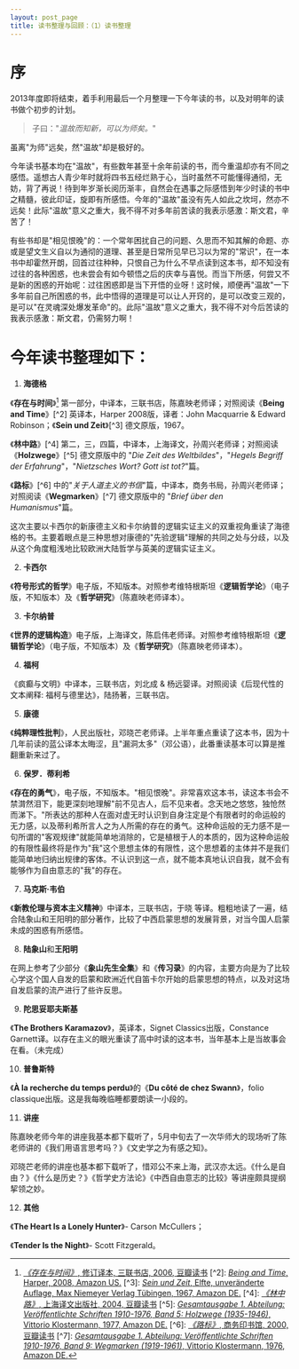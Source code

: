 ```yaml
---
layout: post_page
title: 读书整理与回顾：（1）读书整理
---
```


# 序

2013年度即将结束，着手利用最后一个月整理一下今年读的书，以及对明年的读书做个初步的计划。

> 子曰："_温故而知新，可以为师矣。_"

虽离"为师"远矣，然"温故"却是极好的。

今年读书基本均在"温故"，有些数年甚至十余年前读的书，而今重温却亦有不同之感悟。遥想古人青少年时就将四书五经烂熟于心，当时虽然不可能懂得通彻，无妨，背了再说！待到年岁渐长阅历渐丰，自然会在遇事之际感悟到年少时读的书中之精髓，彼此印证，旋即有所感悟。今年的"温故"虽没有先人如此之坎坷，然亦不远矣！此际"温故"意义之重大，我不得不对多年前苦读的我表示感激：斯文君，辛苦了！

有些书却是"相见恨晚"的：一个常年困扰自己的问题、久思而不知其解的命题、亦或是望文生义自以为通彻的道理、甚至是日常所见早已习以为常的"常识"，在一本书中却霍然开朗，回首过往种种，只恨自己为什么不早点读到这本书，却不知没有过往的各种困惑，也未尝会有如今顿悟之后的庆幸与喜悦。而当下所感，何尝又不是新的困惑的开始呢：过往困惑即是当下开悟的业呀！这时候，顺便再"温故"一下多年前自己所困惑的书，此中悟得的道理是可以让人开窍的，是可以改变三观的，是可以"在灵魂深处爆发革命"的。此际"温故"意义之重大，我不得不对今后苦读的我表示感激：斯文君，仍需努力啊！

# 今年读书整理如下：

1. **海德格**

  《**存在与时间**》[^1] 第一部分，中译本，三联书店，陈嘉映老师译；对照阅读《**Being and Time**》[^2] 英译本，Harper 2008版，译者：John Macquarrie & Edward Robinson；《**Sein und Zeit**》[^3] 德文原版，1967。

  《**林中路**》[^4] 第二，三，四篇，中译本，上海译文，孙周兴老师译；对照阅读《**Holzwege**》[^5] 德文原版中的 "_Die Zeit des Weltbildes_"，"_Hegels Begriff der Erfahrung_"，"_Nietzsches Wort? Gott ist tot?_"篇。

  《**路标**》[^6] 中的"_关于人道主义的书信_"篇，中译本，商务书局，孙周兴老师译；对照阅读《**Wegmarken**》[^7] 德文原版中的 "_Brief über den Humanismus_"篇。

  这次主要以卡西尔的新康德主义和卡尔纳普的逻辑实证主义的双重视角重读了海德格的书。主要着眼点是三种思想对康德的"先验逻辑"理解的共同之处与分歧，以及从这个角度粗浅地比较欧洲大陆哲学与英美的逻辑实证主义。

2. **卡西尔**

  《**符号形式的哲学**》电子版，不知版本。对照参考维特根斯坦《**逻辑哲学论**》（电子版，不知版本）及《**哲学研究**》（陈嘉映老师译本）。

3. **卡尔纳普**

  《**世界的逻辑构造**》电子版，上海译文，陈启伟老师译。对照参考维特根斯坦《**逻辑哲学论**》（电子版，不知版本）及《**哲学研究**》（陈嘉映老师译本）。

4. **福柯**

  《疯癫与文明》中译本，三联书店，刘北成 & 杨远婴译。对照阅读《后现代性的文本阐释: 福柯与德里达》，陆扬著，三联书店。

5. **康德**

  《**纯粹理性批判**》，人民出版社，邓晓芒老师译。上半年重点重读了这本书，因为十几年前读的蓝公译本太晦涩，且"漏洞太多"（邓公语），此番重读基本可以算是推翻重新来过了。

6. **保罗．蒂利希**

  《**存在的勇气**》，电子版，不知版本。"相见恨晚"。非常喜欢这本书，读这本书会不禁潸然泪下，能更深刻地理解"前不见古人，后不见来者。念天地之悠悠，独怆然而涕下。"所表达的那种人在面对虚无时认识到自身注定是个有限者时的命运般的无力感，以及蒂利希所言人之为人所需的存在的勇气。这种命运般的无力感不是一句所谓的"客观规律"就能简单地消除的，它是植根于人的本质的，因为这种命运般的有限性最终将是作为"我"这个思想主体的有限性，这个思想着的主体并不是我们能简单地归纳出规律的客体。不认识到这一点，就不能本真地认识自我，就不会有能够作为自由意志的"我"的存在。

7. **马克斯·韦伯**

  《**新教伦理与资本主义精神**》中译本，三联书店，于晓 等译。粗粗地读了一遍，结合陆象山和王阳明的部分著作，比较了中西启蒙思想的发展背景，对当今国人启蒙未成的困惑有所感悟。

8. **陆象山**和**王阳明**

  在网上参考了少部分《**象山先生全集**》和《**传习录**》的内容，主要方向是为了比较心学这个国人自发的启蒙和欧洲近代自笛卡尔开始的启蒙思想的特点，以及对这场自发启蒙的流产进行了些许反思。

9. **陀思妥耶夫斯基**

  《**The Brothers Karamazov**》，英译本，Signet Classics出版，Constance Garnett译。以存在主义的眼光重读了高中时读的这本书，当年基本上是当故事会在看。（未完成）

10. **普鲁斯特**

  《**À la recherche du temps perdu**》的《**Du côté de chez Swann**》，folio classique出版。这是我每晚临睡都要朗读一小段的。

11. **讲座**

  陈嘉映老师今年的讲座我基本都下载听了，5月中旬去了一次华师大的现场听了陈老师讲的《我们用语言思考吗？》《文史学之为有感之知》。

  邓晓芒老师的讲座也基本都下载听了，惜邓公不来上海，武汉亦太远。《什么是自由？》《什么是历史？》《哲学史方法论》《中西自由意志的比较》等讲座颇具提纲挈领之妙。

12. **其他**

  《**The Heart Is a Lonely Hunter**》- Carson McCullers；

  《**Tender Is the Night**》- Scott Fitzgerald。

[^1]: [_《存在与时间》_, 修订译本, 三联书店, 2006, 豆瓣读书](http://book.douban.com/subject/1783111/) [^2]: [_Being and Time_, Harper, 2008, Amazon US.](http://www.amazon.com/Being-Harper-Perennial-Modern-Thought/dp/0061575593) [^3]: [_Sein und Zeit_, Elfte, unveränderte Auflage, Max Niemeyer Verlag Tübingen, 1967, Amazon DE.](http://www.amazon.de/Sein-Zeit-Martin-Heidegger/dp/3484701099/ref=sr_1_3/279-7715096-8739424?s=books&ie=UTF8&qid=1434180758&sr=1-3&keywords=Sein+und+Zeit+%28Heidegger%29) [^4]: [_《林中路》_, 上海译文出版社, 2004, 豆瓣读书](http://book.douban.com/subject/1030294/) [^5]: [_Gesamtausgabe 1\. Abteilung: Veröffentlichte Schriften 1910-1976, Band 5: Holzwege (1935-1946)_, Vittorio Klostermann, 1977, Amazon DE.](http://www.amazon.de/Gesamtausgabe-Abteilungen-Gesamtausgabe-Holzwege-1935-1946/dp/3465032373/ref=sr_1_3?s=books&ie=UTF8&qid=1434181470&sr=1-3&keywords=HOLZWEGE+VITTORIO+KLOSTERMANN) [^6]: [_《路标》_, 商务印书馆, 2000, 豆瓣读书](http://book.douban.com/subject/1052276/) [^7]: [_Gesamtausgabe 1\. Abteilung: Veröffentlichte Schriften 1910-1976, Band 9: Wegmarken (1919-1961)_, Vittorio Klostermann, 1976, Amazon DE.](http://www.amazon.de/Gesamtausgabe-Abteilungen-Gesamtausgabe-Wegmarken-1919-1961/dp/3465033728/ref=sr_1_3?s=books&ie=UTF8&qid=1434183499&sr=1-3&keywords=wegmarken)
